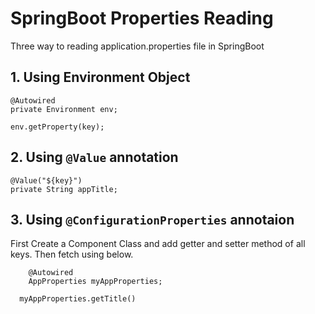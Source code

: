 # SpringBoot Properties Reading

Three way to reading application.properties file in SpringBoot

## 1. Using Environment Object

```
@Autowired
private Environment env;

env.getProperty(key);
```

## 2. Using `@Value` annotation

```
@Value("${key}")
private String appTitle;
```

## 3. Using `@ConfigurationProperties` annotaion

First Create a Component Class and add getter and setter method of all keys.
Then fetch using below.

```
	@Autowired
	AppProperties myAppProperties;
  
  myAppProperties.getTitle()
```

